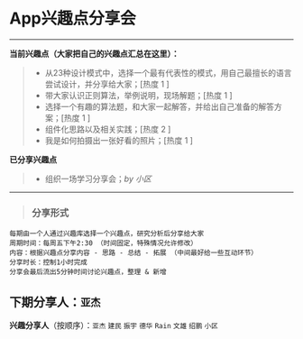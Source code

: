 # **App兴趣点分享会**

------

**当前兴趣点（大家把自己的兴趣点汇总在这里）：**

> * 从23种设计模式中，选择一个最有代表性的模式，用自己最擅长的语言尝试设计，并分享给大家；[热度 1 ]
> * 带大家认识正则算法，举例说明，现场解题；[热度 1 ]
> * 选择一个有趣的算法题，和大家一起解答，并给出自己准备的解答方案；[热度 1 ]
> * 组件化思路以及相关实践；[热度 2 ]
> * 我是如何拍摄出一张好看的照片；[热度 1 ]

**已分享兴趣点**

> * 组织一场学习分享会；*by 小区*



------


> ### **分享形式**
```
每期由一个人通过兴趣库选择一个兴趣点，研究分析后分享给大家
周期时间：每周五下午2:30 （时间固定，特殊情况允许修改）
内容：根据兴趣点分享内容 - 思路 - 总结 - 拓展 （中间最好给一些互动环节）
分享时长：控制1小时完成
分享会最后流出5分钟时间讨论兴趣点，整理 & 新增
```


## **下期分享人**：`亚杰`
**兴趣分享人**（按顺序）：`亚杰` `建民` `振宇` `德华` `Rain` `文雄` `绍鹏` `小区`

